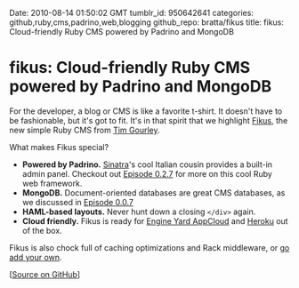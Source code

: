 Date: 2010-08-14 01:50:02 GMT
tumblr_id: 950642641
categories: github,ruby,cms,padrino,web,blogging
github_repo: bratta/fikus
title: fikus: Cloud-friendly Ruby CMS powered by Padrino and MongoDB

# fikus: Cloud-friendly Ruby CMS powered by Padrino and MongoDB

For the developer, a blog or CMS is like a favorite t-shirt. It doesn't have to be fashionable, but it's got to fit. It's in that spirit that we highlight [Fikus](http://github.com/bratta/fikus), the new simple Ruby CMS from [Tim Gourley](http://github.com/bratta).

What makes Fikus special?

* **Powered by Padrino.** [Sinatra](http://www.sinatrarb.com)'s cool Italian cousin provides a built-in admin panel. Checkout out [Episode 0.2.7](http://thechangelog.com/post/708173099/episode-0-2-7-padrino-ruby-web-framework) for more on this cool Ruby web framework.
* **MongoDB.** Document-oriented databases are great CMS databases, as we discussed in [Episode 0.0.7](http://thechangelog.com/post/287597162/episode-0-0-7-mike-dirolf-from-10gen-and-mongodb)
* **HAML-based layouts.** Never hunt down a closing `</div>` again.
* **Cloud friendly.** Fikus is ready for [Engine Yard AppCloud](http://www.engineyard.com/products/appcloud) and [Heroku](http://heroku.com) out of the box. 

Fikus is also chock full of caching optimizations and Rack middleware, or [go add your own](http://coderack.org).

[[Source on GitHub](http://github.com/bratta/fikus)]
